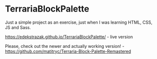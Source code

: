 # TerrariaBlockPalette
Just a simple project as an exercise, just when I was learning HTML, CSS, JS and Sass.

https://edekstrazak.github.io/TerrariaBlockPalette/ - live version

Please, check out the newer and actually working version! - https://github.com/matitryc/Terraria-Block-Palette-Remastered
